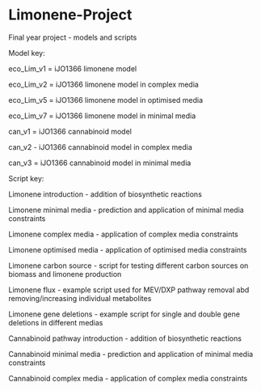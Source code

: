 # Limonene-Project
Final year project - models and scripts

Model key:

eco_Lim_v1 = iJO1366 limonene model

eco_Lim_v2 = iJO1366 limonene model in complex media

eco_Lim_v5 = iJO1366 limonene model in optimised media

eco_Lim_v7 = iJO1366 limonene model in minimal media


can_v1 = iJO1366 cannabinoid model

can_v2 - iJO1366 cannabinoid model in complex media

can_v3 = iJO1366 cannabinoid model in minimal media


Script key:

Limonene introduction - addition of biosynthetic reactions

Limonene minimal media - prediction and application of minimal media constraints

Limonene complex media - application of complex media constraints

Limonene optimised media - application of optimised media constraints

Limonene carbon source - script for testing different carbon sources on biomass and limonene production

Limonene flux - example script used for MEV/DXP pathway removal abd removing/increasing individual metabolites

Limonene gene deletions - example script for single and double gene deletions in different medias


Cannabinoid pathway introduction - addition of biosynthetic reactions

Cannabinoid minimal media - prediction and application of minimal media constraints

Cannabinoid complex media - application of complex media constraints

